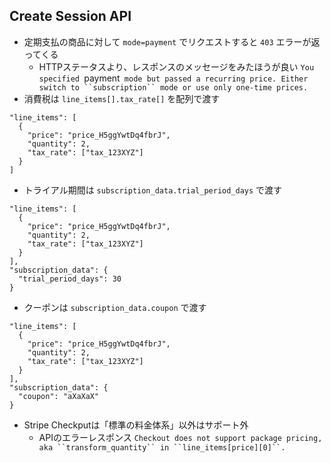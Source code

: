 ## Create Session API
- 定期支払の商品に対して `mode=payment` でリクエストすると `403` エラーが返ってくる
  - HTTPステータスより、レスポンスのメッセージをみたほうが良い `You specified `payment` mode but passed a recurring price. Either switch to ``subscription`` mode or use only one-time prices.`
- 消費税は `line_items[].tax_rate[]` を配列で渡す
```
"line_items": [
  {
    "price": "price_H5ggYwtDq4fbrJ",
    "quantity": 2,
    "tax_rate": ["tax_123XYZ"]
  }
]
```
- トライアル期間は `subscription_data.trial_period_days` で渡す
```
"line_items": [
  {
    "price": "price_H5ggYwtDq4fbrJ",
    "quantity": 2,
    "tax_rate": ["tax_123XYZ"]
  }
],
"subscription_data": {
  "trial_period_days": 30
}
```
- クーポンは `subscription_data.coupon` で渡す
```
"line_items": [
  {
    "price": "price_H5ggYwtDq4fbrJ",
    "quantity": 2,
    "tax_rate": ["tax_123XYZ"]
  }
],
"subscription_data": {
  "coupon": "aXaXaX"
}
```
- Stripe Checkputは「標準の料金体系」以外はサポート外
  - APIのエラーレスポンス `Checkout does not support package pricing, aka ``transform_quantity`` in ``line_items[price][0]``.`

